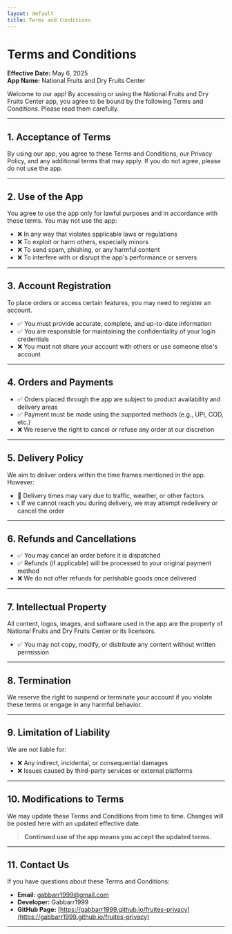 ```yaml
---
layout: default
title: Terms and Conditions
---
```


# Terms and Conditions

**Effective Date:** May 6, 2025  
**App Name:** National Fruits and Dry Fruits Center

Welcome to our app! By accessing or using the National Fruits and Dry Fruits Center app, you agree to be bound by the following Terms and Conditions. Please read them carefully.

---

## 1. Acceptance of Terms

By using our app, you agree to these Terms and Conditions, our Privacy Policy, and any additional terms that may apply. If you do not agree, please do not use the app.

---

## 2. Use of the App

You agree to use the app only for lawful purposes and in accordance with these terms. You may not use the app:

- ❌ In any way that violates applicable laws or regulations
- ❌ To exploit or harm others, especially minors
- ❌ To send spam, phishing, or any harmful content
- ❌ To interfere with or disrupt the app's performance or servers

---

## 3. Account Registration

To place orders or access certain features, you may need to register an account.

- ✅ You must provide accurate, complete, and up-to-date information
- ✅ You are responsible for maintaining the confidentiality of your login credentials
- ❌ You must not share your account with others or use someone else's account

---

## 4. Orders and Payments

- ✅ Orders placed through the app are subject to product availability and delivery areas
- ✅ Payment must be made using the supported methods (e.g., UPI, COD, etc.)
- ❌ We reserve the right to cancel or refuse any order at our discretion

---

## 5. Delivery Policy

We aim to deliver orders within the time frames mentioned in the app. However:

- 🚚 Delivery times may vary due to traffic, weather, or other factors
- 📞 If we cannot reach you during delivery, we may attempt redelivery or cancel the order

---

## 6. Refunds and Cancellations

- ✅ You may cancel an order before it is dispatched
- ✅ Refunds (if applicable) will be processed to your original payment method
- ❌ We do not offer refunds for perishable goods once delivered

---

## 7. Intellectual Property

All content, logos, images, and software used in the app are the property of National Fruits and Dry Fruits Center or its licensors.

- ✅ You may not copy, modify, or distribute any content without written permission

---

## 8. Termination

We reserve the right to suspend or terminate your account if you violate these terms or engage in any harmful behavior.

---

## 9. Limitation of Liability

We are not liable for:

- ❌ Any indirect, incidental, or consequential damages
- ❌ Issues caused by third-party services or external platforms

---

## 10. Modifications to Terms

We may update these Terms and Conditions from time to time. Changes will be posted here with an updated effective date.

> **Continued use of the app means you accept the updated terms.**

---

## 11. Contact Us

If you have questions about these Terms and Conditions:

- **Email:** gabbarr1999@gmail.com  
- **Developer:** Gabbarr1999  
- **GitHub Page:** [https://gabbarr1999.github.io/fruites-privacy](https://gabbarr1999.github.io/fruites-privacy)

---
